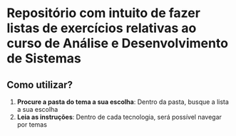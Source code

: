 # Repositório com intuito de fazer listas de exercícios relativas ao curso de Análise e Desenvolvimento de Sistemas

## Como utilizar?

1. **Procure a pasta do tema a sua escolha**: Dentro da pasta, busque a lista a sua escolha
2. **Leia as instruções**: Dentro de cada tecnologia, será possível navegar por temas
